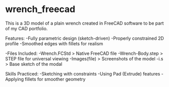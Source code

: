 # wrench_freecad

This is a 3D model of a plain wrench created in FreeCAD software to be part of my CAD portfolio.



Features:
-Fully parametric design (sketch-driven)
-Properly constrained 2D profile
-Smoothed edges with fillets for realism



-Files Included:
-Wrench.FCStd  >  Native FreeCAD file
-Wrench-Body.step  >  STEP file for universal viewing
-Images(file)  >  Screenshots of the model
-i.s  >  Base sketch of the modal



Skills Practiced:
-Sketching with constraints
-Using Pad (Extrude) features
-Applying fillets for smoother geometry

